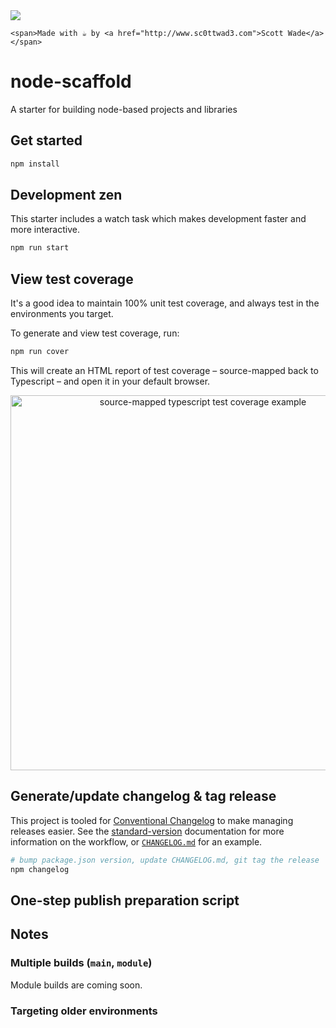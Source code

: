 <img src="//tse2.mm.bing.net/th?id=OIP.jP1MtwI7Zldj5e8MhgSEeAD6D6&pid=Api">

```
<span>Made with ☕️ by <a href="http://www.sc0ttwad3.com">Scott Wade</a></span>
```

# node-scaffold

A starter for building node-based projects and libraries

## Get started

```bash
npm install
```

## Development zen

This starter includes a watch task which makes development faster and more interactive.

```bash
npm run start
```

## View test coverage

It's a good idea to maintain 100% unit test coverage, and always test in the environments you target.

To generate and view test coverage, run:

```bash
npm run cover
```

This will create an HTML report of test coverage – source-mapped back to Typescript – and open it in your default browser.

<p align="center">
  <img height="600" alt="source-mapped typescript test coverage example" src="https://cloud.githubusercontent.com/assets/904007/22909301/5164c83a-f221-11e6-9d7c-72c924fde450.png">
</p>

## Generate/update changelog & tag release

This project is tooled for [Conventional Changelog](https://github.com/conventional-changelog/conventional-changelog) to make managing releases easier. See the [standard-version](https://github.com/conventional-changelog/standard-version) documentation for more information on the workflow, or [`CHANGELOG.md`](CHANGELOG.md) for an example.

```bash
# bump package.json version, update CHANGELOG.md, git tag the release
npm changelog
```

## One-step publish preparation script

## Notes

### Multiple builds (`main`, `module`)

Module builds are coming soon.

### Targeting older environments
